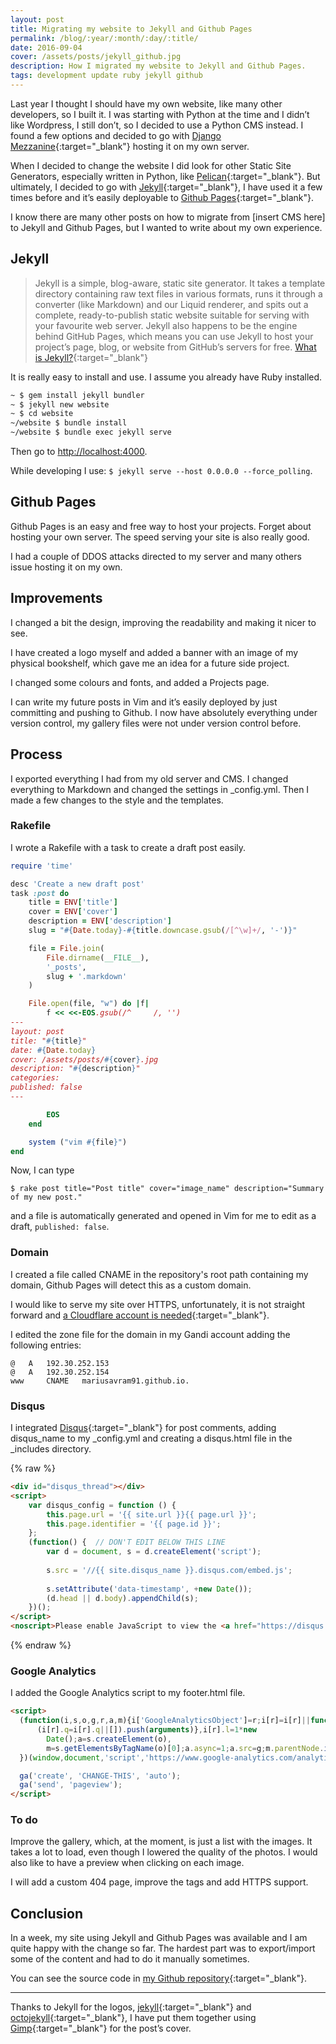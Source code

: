 ```yaml
---
layout: post
title: Migrating my website to Jekyll and Github Pages
permalink: /blog/:year/:month/:day/:title/
date: 2016-09-04
cover: /assets/posts/jekyll_github.jpg
description: How I migrated my website to Jekyll and Github Pages.
tags: development update ruby jekyll github
---
```


Last year I thought I should have my own website, like many other developers, so I built it. I was starting with Python at the time and I didn’t like Wordpress, I still don’t, so I decided to use a Python CMS instead. I found a few options and decided to go with [Django Mezzanine](http://mezzanine.jupo.org){:target="_blank"} hosting it on my own server.

When I decided to change the website I did look for other Static Site Generators, especially written in Python, like [Pelican](http://getpelican.com){:target="_blank"}. But ultimately, I decided to go with [Jekyll](https://jekyllrb.com){:target="_blank"}, I have used it a few times before and it’s easily deployable to [Github Pages](https://pages.github.com){:target="_blank"}.

I know there are many other posts on how to migrate from [insert CMS here] to Jekyll and Github Pages, but I wanted to write about my own experience.

## Jekyll

> Jekyll is a simple, blog-aware, static site generator. It takes a template directory containing raw text files in various formats, runs it through a converter (like Markdown) and our Liquid renderer, and spits out a complete, ready-to-publish static website suitable for serving with your favourite web server. Jekyll also happens to be the engine behind GitHub Pages, which means you can use Jekyll to host your project’s page, blog, or website from GitHub’s servers for free. [What is Jekyll?](https://jekyllrb.com/docs/home){:target="_blank"}

It is really easy to install and use. I assume you already have Ruby installed.

```bash
~ $ gem install jekyll bundler
~ $ jekyll new website
~ $ cd website
~/website $ bundle install
~/website $ bundle exec jekyll serve
```

Then go to [http://localhost:4000](http://localhost:4000).

While developing I use: ```$ jekyll serve --host 0.0.0.0 --force_polling```.

## Github Pages

Github Pages is an easy and free way to host your projects. Forget about hosting your own server. The speed serving your site is also really good.

I had a couple of DDOS attacks directed to my server and many others issue hosting it on my own.

## Improvements

I changed a bit the design, improving the readability and making it nicer to see.

I have created a logo myself and added a banner with an image of my physical bookshelf, which gave me an idea for a future side project.

I changed some colours and fonts, and added a Projects page.

I can write my future posts in Vim and it’s easily deployed by just committing and pushing to Github. I now have absolutely everything under version control, my gallery files were not under version control before.

## Process

I exported everything I had from my old server and CMS. I changed everything to Markdown and changed the settings in _config.yml. Then I made a few changes to the style and the templates.

### Rakefile

I wrote a Rakefile with a task to create a draft post easily.

```ruby
require 'time'

desc 'Create a new draft post'
task :post do
    title = ENV['title']	
    cover = ENV['cover']
    description = ENV['description']
    slug = "#{Date.today}-#{title.downcase.gsub(/[^\w]+/, '-')}"

    file = File.join(
        File.dirname(__FILE__),
        '_posts',
        slug + '.markdown'
    )

    File.open(file, "w") do |f|
        f << <<-EOS.gsub(/^     /, '')
---
layout: post
title: "#{title}"
date: #{Date.today}
cover: /assets/posts/#{cover}.jpg
description: "#{description}"
categories:
published: false
---

        EOS
    end

    system ("vim #{file}")
end
```
Now, I can type

```
$ rake post title="Post title" cover="image_name" description="Summary of my new post."
```

and a file is automatically generated and opened in Vim for me to edit as a draft, ```published: false```.

### Domain

I created a file called CNAME in the repository's root path containing my domain, Github Pages will detect this as a custom domain.

I would like to serve my site over HTTPS, unfortunately, it is not straight forward and [a Cloudflare account is needed](https://sheharyar.me/blog/free-ssl-for-github-pages-with-custom-domains){:target="_blank"}.

I edited the zone file for the domain in my Gandi account adding the following entries:

```
@ 	A 	192.30.252.153
@ 	A 	192.30.252.154
www 	CNAME 	mariusavram91.github.io.
```

### Disqus

I integrated [Disqus](https://disqus.com/admin/universalcode){:target="_blank"} for post comments, adding disqus_name to my _config.yml and creating a disqus.html file in the _includes directory.

{% raw %}
```html
<div id="disqus_thread"></div>
<script>
    var disqus_config = function () {
        this.page.url = '{{ site.url }}{{ page.url }}';
        this.page.identifier = '{{ page.id }}';
    };
    (function() {  // DON'T EDIT BELOW THIS LINE
        var d = document, s = d.createElement('script');
        
        s.src = '//{{ site.disqus_name }}.disqus.com/embed.js';
        
        s.setAttribute('data-timestamp', +new Date());
        (d.head || d.body).appendChild(s);
    })();
</script>
<noscript>Please enable JavaScript to view the <a href="https://disqus.com/?ref_noscript" rel="nofollow">comments powered by Disqus.</a></noscript>
```
{% endraw %}

### Google Analytics

I added the Google Analytics script to my footer.html file.

```html
<script>
  (function(i,s,o,g,r,a,m){i['GoogleAnalyticsObject']=r;i[r]=i[r]||function(){
      (i[r].q=i[r].q||[]).push(arguments)},i[r].l=1*new
        Date();a=s.createElement(o),
        m=s.getElementsByTagName(o)[0];a.async=1;a.src=g;m.parentNode.insertBefore(a,m)
  })(window,document,'script','https://www.google-analytics.com/analytics.js','ga');

  ga('create', 'CHANGE-THIS', 'auto');
  ga('send', 'pageview');
</script>
```

### To do

Improve the gallery, which, at the moment, is just a list with the images. It takes a lot to load, even though I lowered the quality of the photos. I would also like to have a preview when clicking on each image.

I will add a custom 404 page, improve the tags and add HTTPS support.

## Conclusion

In a week, my site using Jekyll and Github Pages was available and I am quite happy with the change so far. The hardest part was to export/import some of the content and had to do it manually sometimes.

You can see the source code in [my Github repository](https://github.com/mariusavram91/mariusavram){:target="_blank"}.

---

Thanks to Jekyll for the logos, [jekyll](https://jekyllrb.com/img/logo-2x.png){:target="_blank"} and [octojekyll](https://jekyllrb.com/img/octojekyll.png){:target="_blank"}, I have put them together using [Gimp](http://www.gimp.org){:target="_blank"} for the post’s cover.
